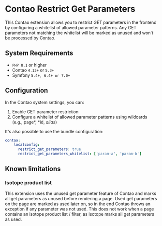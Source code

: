 # Contao Restrict Get Parameters

This Contao extension allows you to restrict GET parameters in the frontend by configuring a whitelist of allowed
parameter patterns. Any GET parameters not matching the whitelist will be marked as unused and won't be processed by
Contao.

## System Requirements

- `PHP 8.1` or higher
- Contao `4.13+` or `5.3+`
- Symfony `5.4+, 6.4+ or 7.0+`

## Configuration

In the Contao system settings, you can:

1. Enable GET parameter restriction
2. Configure a whitelist of allowed parameter patterns using wildcards (e.g., page*, *id, *alias*)

It's also possible to use the bundle configuration:

```yaml
contao:
    localconfig:
      restrict_get_parameters: true
      restrict_get_parameters_whitelist: ['param-a', 'param-b']
```
## Known limitations

### Isotope product list

This extension uses the unused get parameter feature of Contao and marks all get parameters as unused before rendering a
page. Used get parameters on the page are marked as used later on, so in the end Contao throws an exception if any
parameter was not used. This does not work when a page contains an isotope product list / filter, as Isotope marks all
get parameters as used.
